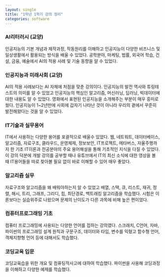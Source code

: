 ```yaml
---
layout: single
title: "1학년 1학기 강의 정리"
categories: software
---
```


### AI리터러시 (교양)
인공지능의 기본 개념과 제작과정, 작동원리를 이해하고 인공지능이 다양한 비즈니스 및 일상생활에서 활용되는 방식을 배울 수 있었다.
공학분야, 마케팅, 법률, 외국어 학습, 건설, 금융, 예술에서 AI의 적용 사례 및 기술 동향을 알 수 있었다.  


### 인공지능과 미래사회 (교양)
AI의 적용 사례보다는 AI 자체에 처점을 맞춘 강의이다. 인공지능의 발전 역사와 튜링테스트의 의미를 알 수 있었고 인공지능의 핵심인 알고리즘, 머신러닝, 딥러닝, 빅데이터에 대한 내용도 알 수 있었다.
영화에서 표현된 인공지능을 소개해주는 부분이 매우 흥미로웠다. 인공지능이 1~2년만에 사회에 갑자기 나타난 것이 아니라 우리의 곁에서 꾸준히 발전해왔다는 것을 알 수 있었다.    


### IT기술과 실무용어
IT에서 사용하는 다양한 용어를 포괄적으로 배울수 있었다. 웹, 네트워트, 데이터베이스, 알고리즘, 자료구조, 클라우드, 운영체제, 정보보안, IT프로젝트, 메타버스, 자율주행까지 한 기초 IT이론과 전공분야의 주요 용어해설을 통해 기초적인 지식을 다질 수 있었다. 이 강의 덕분에 개발 강의를 공부할 때나 유튜브에서 IT의 최신 소식에 대한 영상을 볼 때 IT용어들을 따로 찾아볼 필요 없이 바로 이해할 수 있어 매우 좋았다.  


### 알고리즘 실무
자료구조와 알고리즘을 왜 배워야하는지 알 수 있었고 배열, 스택, 큐, 리스트, 재귀, 정렬, 해시, 트리, 그래프, 그리디, 힙, 최단경로, 백트래킹 알고리즘을 학습했다.
시험은 이론보다는 실습위주로 나왔으며 문제의 난이도가 다른 과목에 비해 높은 편이었다.  


### 컴퓨터프로그래밍 기초
컴퓨터 프로그래밍에 사용되는 다양한 언어를 접하는 강의였다. 스크래치, C언어, 자바, 파이썬의 프로그래밍 설계 원칙과 구문구조, 데이터와 타입, 변수를 익혔고 함수형 언어, 객체지향형 언어 등에 대해서도 학습했다.  


### 코딩교육 입문
코딩교육습을 위한 개요 및 컴퓨팅적사고에 대하여 학습했다. 파이썬을 사용해 코딩과정을 이해하고 다양한 예제를 학습했다.